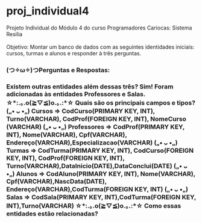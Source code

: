# proj_individual4
Projeto Individual do Módulo 4 do curso Programadores Cariocas: Sistema Resilia
<br>
<br>
Objetivo: Montar um banco de dados com as seguintes identidades iniciais: cursos, turmas e alunos e responder à três perguntas.

 <h3> (つ✧ω✧)つPerguntas e Respostas: <h3>
 Existem outras entidades além dessas três? Sim! Foram adicionadas às entidades Professores e Salas.
☆*:.｡.o(≧▽≦)o.｡.:*☆ 
 Quais são os principais campos e tipos? 
   („• ᴗ •„) Cursos => CodCurso(PRIMARY KEY, INT), Turno(VARCHAR), CodProf(FOREIGN KEY, INT), NomeCurso (VARCHAR)
   („• ᴗ •„) Professores => CodProf(PRIMARY KEY, INT), Nome(VARCHAR), Cpf(VARCHAR), Endereço(VARCHAR),Especializacao(VARCHAR)
   („• ᴗ •„) Turmas => CodTurma(PRIMARY KEY, INT), CodCurso(FOREIGN KEY, INT), CodProf(FOREIGN KEY, INT), Turno(VARCHAR),DataInicio(DATE),DataConclui(DATE)
   („• ᴗ •„) Alunos => CodAluno(PRIMARY KEY, INT), Nome(VARCHAR), Cpf(VARCHAR),NascData(DATE), Endereço(VARCHAR),CodTurma(FOREIGN KEY, INT)
   („• ᴗ •„) Salas => CodSala(PRIMARY KEY, INT),CodTurma(FOREIGN KEY, INT),Turno(VARCHAR)
 ☆*:.｡.o(≧▽≦)o.｡.:*☆  
 Como essas entidades estão relacionadas?

